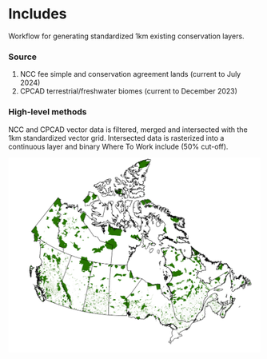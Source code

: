 # Includes
Workflow for generating standardized 1km existing conservation layers.

### Source
1. NCC fee simple and conservation agreement lands (current to July 2024)
2. CPCAD terrestrial/freshwater biomes (current to December 2023)

### High-level methods
NCC and CPCAD vector data is filtered, merged and intersected with the 1km standardized vector grid. Intersected data is rasterized into a continuous layer and binary Where To Work include (50% cut-off).

![extent](https://github.com/NCC-CNC/includes-rollup/blob/main/cons.jpg)
